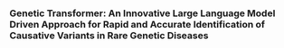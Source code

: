 ### Genetic Transformer: An Innovative Large Language Model Driven Approach for Rapid and Accurate Identification of Causative Variants in Rare Genetic Diseases

